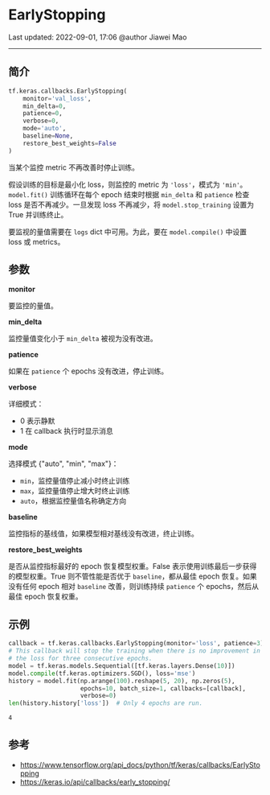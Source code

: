 # EarlyStopping

Last updated: 2022-09-01, 17:06
@author Jiawei Mao
****

## 简介

```python
tf.keras.callbacks.EarlyStopping(
    monitor='val_loss',
    min_delta=0,
    patience=0,
    verbose=0,
    mode='auto',
    baseline=None,
    restore_best_weights=False
)
```

当某个监控 metric 不再改善时停止训练。

假设训练的目标是最小化 loss，则监控的 metric 为 `'loss'`，模式为 `'min'`。`model.fit()` 训练循环在每个 epoch 结束时根据 `min_delta` 和 `patience` 检查 loss 是否不再减少。一旦发现 loss 不再减少，将 `model.stop_training` 设置为 True 并训练终止。

要监视的量值需要在 `logs` dict 中可用。为此，要在 `model.compile()` 中设置 loss 或 metrics。

## 参数

**monitor**

要监控的量值。

**min_delta**

监控量值变化小于 `min_delta` 被视为没有改进。

**patience**

如果在 `patience` 个 epochs 没有改进，停止训练。

**verbose**

详细模式：

- 0 表示静默
- 1 在 callback 执行时显示消息

**mode**

选择模式 {"auto", "min", "max"}：

- `min`，监控量值停止减小时终止训练
- `max`，监控量值停止增大时终止训练
- `auto`，根据监控量值名称确定方向

**baseline**

监控指标的基线值，如果模型相对基线没有改进，终止训练。

**restore_best_weights**

是否从监控指标最好的 epoch 恢复模型权重。False 表示使用训练最后一步获得的模型权重。True 则不管性能是否优于 `baseline`，都从最佳 epoch 恢复。如果没有任何 epoch 相对 `baseline` 改善，则训练持续 `patience` 个 epochs，然后从最佳 epoch 恢复权重。

## 示例

```python
callback = tf.keras.callbacks.EarlyStopping(monitor='loss', patience=3)
# This callback will stop the training when there is no improvement in
# the loss for three consecutive epochs.
model = tf.keras.models.Sequential([tf.keras.layers.Dense(10)])
model.compile(tf.keras.optimizers.SGD(), loss='mse')
history = model.fit(np.arange(100).reshape(5, 20), np.zeros(5),
                    epochs=10, batch_size=1, callbacks=[callback],
                    verbose=0)
len(history.history['loss'])  # Only 4 epochs are run.
```

```txt
4
```

## 参考

- https://www.tensorflow.org/api_docs/python/tf/keras/callbacks/EarlyStopping
- https://keras.io/api/callbacks/early_stopping/
